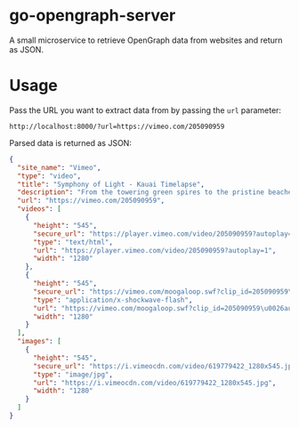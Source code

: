 # go-opengraph-server

A small microservice to retrieve OpenGraph data from websites and return as JSON.

# Usage

Pass the URL you want to extract data from by passing the `url` parameter:

```
http://localhost:8000/?url=https://vimeo.com/205090959
```

Parsed data is returned as JSON:

```json
{
  "site_name": "Vimeo",
  "type": "video",
  "title": "Symphony of Light - Kauai Timelapse",
  "description": "From the towering green spires to the pristine beaches, the stunning island of Kauai offers an incredible range of unique landscapes to explore. \"Symphony of…",
  "url": "https://vimeo.com/205090959",
  "videos": [
    {
      "height": "545",
      "secure_url": "https://player.vimeo.com/video/205090959?autoplay=1",
      "type": "text/html",
      "url": "https://player.vimeo.com/video/205090959?autoplay=1",
      "width": "1280"
    },
    {
      "height": "545",
      "secure_url": "https://vimeo.com/moogaloop.swf?clip_id=205090959\u0026autoplay=1",
      "type": "application/x-shockwave-flash",
      "url": "https://vimeo.com/moogaloop.swf?clip_id=205090959\u0026autoplay=1",
      "width": "1280"
    }
  ],
  "images": [
    {
      "height": "545",
      "secure_url": "https://i.vimeocdn.com/video/619779422_1280x545.jpg",
      "type": "image/jpg",
      "url": "https://i.vimeocdn.com/video/619779422_1280x545.jpg",
      "width": "1280"
    }
  ]
}
```
